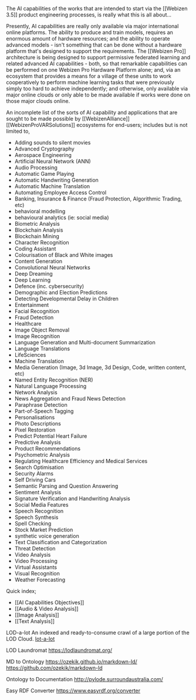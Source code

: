 
The AI capabilities of the works that are intended to start via the [[Webizen 3.5]] product engineering processes, is really what this is all about... 

Presently, AI capabilities are really only available via major international online platforms.  The  ability to produce and train models, requires an enormous amount of hardware resources; and the ability to operate advanced models - isn't something that can be done without a hardware platform that's designed to support the requirements.  The [[Webizen Pro]] architecture is being designed to support permissive federated learning and related advanced AI capabilities - both, so that remarkable capabilities can be performed on one Webizen Pro Hardware Platform alone; and, via an ecosystem that provides a means for a village of these units to work cooperatively to perform machine learning tasks that were previously simply too hard to achieve independently; and otherwise, only available via major online clouds or only able to be made available if works were done on those major clouds online.   

An incomplete list of the sorts of AI capability and applications that are sought to be made possible by [[WebizenAlliance]] [[WebizenProVARSolutions]] ecosystems for end-users; includes but is not limited to,

- Adding sounds to silent movies
- Advanced Cryptography
- Aerospace Engineering
- Artificial Neural Network (ANN)
- Audio Processing
- Automatic Game Playing
- Automatic Handwriting Generation
- Automatic Machine Translation
- Automating Employee Access Control
- Banking, Insurance & Finance (Fraud Protection, Algorithmic Trading, etc)
- behavioral modelling
- behavioural analytics (ie: social media)
- Biometric Analysis
- Blockchain Analysis
- Blockchain Mining
- Character Recognition
- Coding Assistant
- Colourisation of Black and White images
- Content Generation
- Convolutional Neural Networks
- Deep Dreaming
- Deep Learning
- Defence (inc. cybersecurity)
- Demographic and Election Predictions
- Detecting Developmental Delay in Children
- Entertainment
- Facial Recognition
- Fraud Detection
- Healthcare
- Image Object Removal
- Image Recognition
- Language Generation and Multi-document Summarization
- Language Translations
- LifeSciences
- Machine Translation
- Media Generation (Image, 3d Image, 3d Design, Code, written content, etc)
- Named Entity Recognition (NER)
- Natural Language Processing
- Network Analysis
- News Aggregation and Fraud News Detection
- Paraphrase Detection
- Part-of-Speech Tagging
- Personalisations
- Photo Descriptions
- Pixel Restoration
- Predict Potential Heart Failure
- Predictive Analysis
- Product Recommendations
- Psychometric Analysis
- Regulating Healthcare Efficiency and Medical Services
- Search Optimisation
- Security Alarms
- Self Driving Cars
- Semantic Parsing and Question Answering
- Sentiment Analysis
- Signature Verification and Handwriting Analysis
- Social Media Features
- Speech Recognition
- Speech Synthesis
- Spell Checking
- Stock Market Prediction
- synthetic voice generation
- Text Classification and Categorization
- Threat Detection
- Video Analysis
- Video Processing
- Virtual Assistants
- Visual Recognition
- Weather Forecasting

Quick index;
- [[AI Capabilities Objectives]]
- [[Audio & Video Analysis]]
- [[Image Analysis]]
- [[Text Analysis]]

LOD-a-lot
An indexed and ready-to-consume crawl of a large portion of the LOD Cloud.
[lot-a-lot](http://lod-a-lot.lod.labs.vu.nl/#aboutLOD-a-lot)

LOD Laundromat
https://lodlaundromat.org/

MD to Ontology
https://ozekik.github.io/markdown-ld/
https://github.com/ozekik/markdown-ld 

Ontology to Documentation
http://pylode.surroundaustralia.com/

Easy RDF Converter
https://www.easyrdf.org/converter